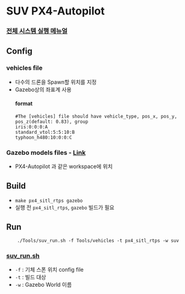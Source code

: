 # SUV PX4-Autopilot

### [전체 시스템 실행 메뉴얼](https://github.com/SUV-Olympiad/SUV-Tools/blob/main/shellscript/README.md)

## Config
### vehicles file

- 다수의 드론을 Spawn할 위치를 지정
- Gazebo상의 좌표계 사용
    #### format
    ````text
    #The [vehicles] file should have vehicle_type, pos_x, pos_y, pos_z(default: 0.83), group
    iris:0:0:0:A
    standard_vtol:5:5:10:B
    typhoon_h480:10:0:0:C
    ````

### Gazebo models files - [Link](https://drive.google.com/drive/folders/1iQrGri4qP_nPKJhN0nCnCg6VGx8K2sPp?usp=sharing)
- PX4-Autopilot 과 같은 workspace에 위치

## Build

- `make px4_sitl_rtps gazebo`
- 실행 전 `px4_sitl_rtps`, `gazebo` 빌드가 필요

## Run

```shell
    ./Tools/suv_run.sh -f Tools/vehicles -t px4_sitl_rtps -w suv
```

### [suv_run.sh](./Tools/suv_run.sh)

- `-f` : 기체 스폰 위치 config file
- `-t` : 빌드 대상
-  `-w` : Gazebo World 이름
